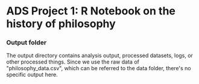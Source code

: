# ADS Project 1:  R Notebook on the history of philosophy

### Output folder

The output directory contains analysis output, processed datasets, logs, or other processed things.
Since we use the raw data of "philosophy_data.csv", which can be referred to the data folder, there's no specific output here. 

